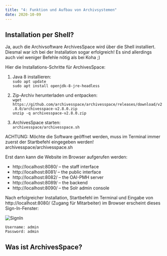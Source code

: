 ```yaml
---
title: "4: Funktion und Aufbau von Archivsystemen"
date: 2020-10-09
---
```



## Installation per Shell?
Ja, auch die Archivsoftware ArchivesSpace wird über die Shell installiert. Diesmal war ich bei der Installation sogar erfolgreich! Es sind allerdings auch viel weniger Befehle nötig als bei Koha ;)

Hier die Installations-Schritte für ArchivesSpace:

1. Java 8 installieren:<br>
    ```sudo apt update```<br>
    ```sudo apt install openjdk-8-jre-headless```

2. Zip-Archiv herunterladen und entpacken:<br>
    ```wget https://github.com/archivesspace/archivesspace/releases/download/v2.8.0/archivesspace-v2.8.0.zip```<br>
    ```unzip -q archivesspace-v2.8.0.zip```

3. ArchivesSpace starten:<br>
    ```archivesspace/archivesspace.sh```

ACHTUNG: Möchte die Software geöffnet werden, muss im Terminal immer zuerst der Startbefehl eingegeben werden!<br> 
    archivesspace/archivesspace.sh

Erst dann kann die Website im Browser aufgerufen werden:
* http://localhost:8080/ – the staff interface
* http://localhost:8081/ – the public interface
* http://localhost:8082/ – the OAI-PMH server
* http://localhost:8089/ – the backend
* http://localhost:8090/ – the Solr admin console

Nach erfolgreicher Installation, Startbefehl im Terminal und Eingabe von http://localhost:8080/ (Zugang für Mitarbeiter) im Browser erscheint dieses Sign-In-Fenster:

![SignIn]({{https://github.com/kkbuhler/}}https://raw.githubusercontent.com/kkbuhler/BAIN/master/images/archivesspace.PNG)

    Username: admin
    Password: admin

## Was ist ArchivesSpace?
